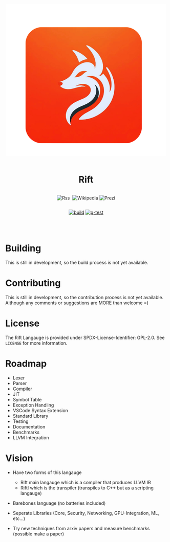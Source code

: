 
<div align="center" style="display:grid;place-items:center;">
<p>
    <a href="https://rift-lang.org/" target="_blank"><img width="500" src="media/fox2.png"></a>
</p>

<h1>Rift</h1>

![Rss](https://img.shields.io/badge/website-F88900?style=for-the-badge&logo=rss&logoColor=white)
 <a target="_blank" href="https://discord.gg/jE4tRujtmn"><img src="https://dcbadge.limes.pink/api/server/jE4tRujtmn" alt="" /></a>
![Wikipedia](https://img.shields.io/badge/Docs-%23000000.svg?style=for-the-badge&logo=wikipedia&logoColor=white)
![Prezi](https://img.shields.io/badge/License-%23000000.svg?style=for-the-badge&logo=Prezi&logoColor=white)

[![build](https://github.com/Rift-Org/Rift-Lang/actions/workflows/build.yml/badge.svg)](https://github.com/Rift-Org/Rift-Lang/actions/workflows/build.yml)
[![g-test](https://github.com/Rift-Org/Rift-Lang/actions/workflows/g-test.yml/badge.svg)](https://github.com/Rift-Org/Rift-Lang/actions/workflows/g-test.yml)
</div>
<br>
<br>

# Building

This is still in development, so the build process is not yet available.

# Contributing

This is still in development, so the contribution process is not yet available.
Although any comments or suggestions are MORE than welcome =)

# License

The Rift Langauge is provided under SPDX-License-Identifier: GPL-2.0. 
See `LICENSE` for more information.

# Roadmap

- Lexer
- Parser
- Compiler
- JIT
- Symbol Table
- Exception Handling
- VSCode Syntax Extension
- Standard Library
- Testing
- Documentation
- Benchmarks
- LLVM Integration

# Vision

 - Have two forms of this langauge
    - Rift main langauge which is a compiler that produces LLVM IR
    - RiftI which is the transpiler (transpiles to C++ but as a scripting langauge)

 - Barebones language (no batteries included)
 - Seperate Libraries (Core, Security, Networking, GPU-Integration, ML, etc...)
 - Try new techniques from arxiv papers and measure benchmarks (possible make a paper)

